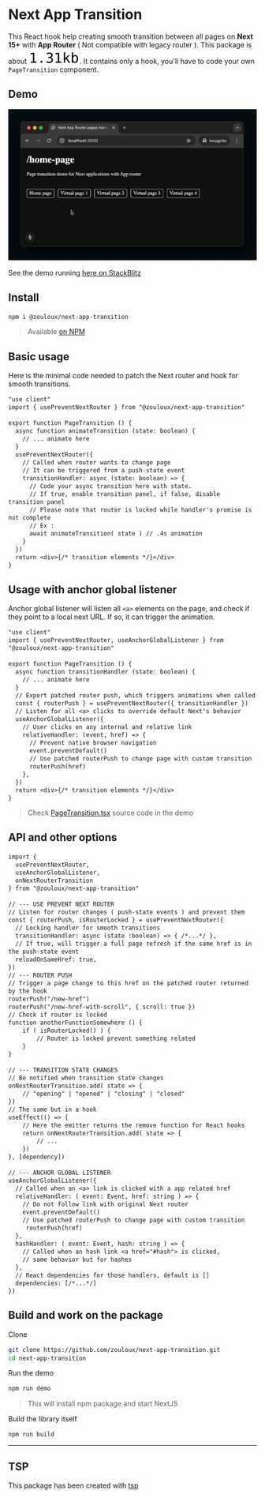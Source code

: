 # Next App Transition

This React hook help creating smooth transition between all pages on **Next 15+** with **App Router** ( Not compatible with legacy router ).
This package is about <picture style="display: inline-block"><source media="(prefers-color-scheme: dark)" srcset="./reports/total-dark.svg"><img src="./reports/total-light.svg"></picture>.
It contains only a hook, you'll have to code your own `PageTransition` component.

## Demo

![next-app-transition.gif](next-app-transition.gif)

See the demo running [here on StackBlitz](https://stackblitz.com/~/github.com/zouloux/next-app-transition)

## Install

```bash
npm i @zouloux/next-app-transition
```

> Available [on NPM](https://www.npmjs.com/package/@zouloux/next-app-transition)

## Basic usage

Here is the minimal code needed to patch the Next router and hook for smooth transitions.

```tsx
"use client"
import { usePreventNextRouter } from "@zouloux/next-app-transition"

export function PageTransition () {
  async function animateTransition (state: boolean) {
    // ... animate here
  }
  usePreventNextRouter({
    // Called when router wants to change page
    // It can be triggered from a push-state event
    transitionHandler: async (state: boolean) => {
      // Code your async transition here with state.
      // If true, enable transition panel, if false, disable transition panel
      // Please note that router is locked while handler's promise is not complete
      // Ex :
      await animateTransition( state ) // .4s animation
    }
  })
  return <div>{/* transition elements */}</div>
}
```

## Usage with anchor global listener

Anchor global listener will listen all `<a>` elements on the page, and check if they point to a local
next URL. If so, it can trigger the animation.

```tsx
"use client"
import { usePreventNextRouter, useAnchorGlobalListener } from "@zouloux/next-app-transition"

export function PageTransition () {
  async function transitionHandler (state: boolean) {
    // ... animate here
  }
  // Export patched router push, which triggers animations when called
  const { routerPush } = usePreventNextRouter({ transitionHandler })
  // Listen for all <a> clicks to override default Next's behavior
  useAnchorGlobalListener({
    // User clicks on any internal and relative link
    relativeHandler: (event, href) => {
      // Prevent native browser navigation
      event.preventDefault()
      // Use patched routerPush to change page with custom transition
      routerPush(href)
    },
  })
  return <div>{/* transition elements */}</div>
}
```

> Check [PageTransition.tsx](./demo/components/PageTransition.tsx) source code in the demo


## API and other options

```tsx
import {
  usePreventNextRouter,
  useAnchorGlobalListener,
  onNextRouterTransition
} from "@zouloux/next-app-transition"

// --- USE PREVENT NEXT ROUTER
// Listen for router changes ( push-state events ) and prevent them
const { routerPush, isRouterLocked } = usePreventNextRouter({
  // Locking handler for smooth transitions
  transitionHandler: async (state :boolean) => { /*...*/ },
  // If true, will trigger a full page refresh if the same href is in the push-state event
  reloadOnSameHref: true,
})
// --- ROUTER PUSH
// Trigger a page change to this href on the patched router returned by the hook
routerPush("/new-href")
routerPush("/new-href-with-scroll", { scroll: true })
// Check if router is locked
function anotherFunctionSomewhere () {
    if ( isRouterLocked() ) {
        // Router is locked prevent something related
    }
}

// --- TRANSITION STATE CHANGES
// Be notified when transition state changes
onNextRouterTransition.add( state => {
    // "opening" | "opened" | "closing" | "closed"
})
// The same but in a hook
useEffect(() => {
    // Here the emitter returns the remove function for React hooks
    return onNextRouterTransition.add( state => {
        // ...
    })
}, [dependency])

// --- ANCHOR GLOBAL LISTENER
useAnchorGlobalListener({
  // Called when an <a> link is clicked with a app related href
  relativeHandler: ( event: Event, href: string ) => {
    // Do not follow link with original Next router
    event.preventDefault()
    // Use patched routerPush to change page with custom transition
     routerPush(href)
  },
  hashHandler: ( event: Event, hash: string ) => {
    // Called when an hash link <a href="#hash"> is clicked,
    // same behavior but for hashes
  },
  // React dependencies for those handlers, default is []
  dependencies: [/*...*/]
})
```

## Build and work on the package

Clone 
```bash
git clone https://github.com/zouloux/next-app-transition.git
cd next-app-transition
```

Run the demo
```bash
npm run demo
```

> This will install npm package and start NextJS

Build the library itself
```bash
npm run build
```

---
## TSP
This package has been created with [tsp](https://github.com/reflex-stack/tsp)
